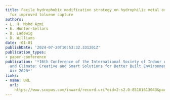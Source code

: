 ```yaml
---
title: Facile hydrophobic modification strategy on hydrophilic metal organic frameworks
  for improved toluene capture
authors:
- L. H. Mohd Azmi
- E. Hunter-Sellars
- B. Ladewig
- D. Williams
date: -01-01
publishDate: '2024-07-20T10:53:32.331201Z'
publication_types:
- paper-conference
publication: '*16th Conference of the International Society of Indoor Air Quality
  and Climate: Creative and Smart Solutions for Better Built Environments, Indoor
  Air 2020*'
links:
- name: URL
  url: 
    https://www.scopus.com/inward/record.uri?eid=2-s2.0-85101613043&partnerID=40&md5=b75394edc12ddfd397378bab32fa7323
---
```

